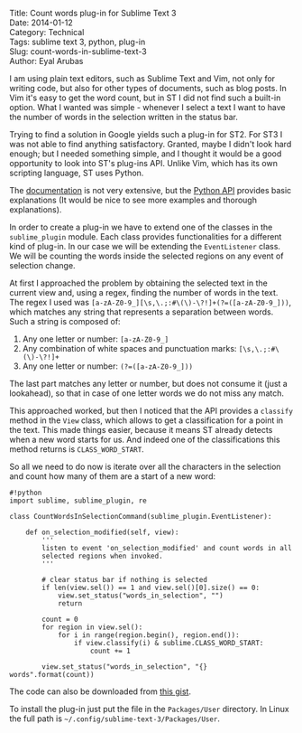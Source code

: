 Title: Count words plug-in for Sublime Text 3  
Date: 2014-01-12  
Category: Technical  
Tags: sublime text 3, python, plug-in  
Slug: count-words-in-sublime-text-3  
Author: Eyal Arubas  

I am using plain text editors, such as Sublime Text and Vim, not only for
writing code, but also for other types of documents, such as blog posts. In Vim
it's easy to get the word count, but in ST I did not find such a built-in
option. What I wanted was simple - whenever I select a text I want to have the
number of words in the selection written in the status bar.

Trying to find a solution in Google yields such a plug-in for ST2. For ST3 I was
not able to find anything satisfactory. Granted, maybe I didn't look hard
enough; but I needed something simple, and I thought it would be a good
opportunity to look into ST's plug-ins API. Unlike Vim, which has its own
scripting language, ST uses Python.

The [documentation][1] is not very extensive, but the [Python API][2] provides
basic explanations (It would be nice to see more examples and thorough
explanations).

In order to create a plug-in we have to extend one of the classes in the
`sublime_plugin` module. Each class provides functionalities for a different
kind of plug-in. In our case we will be extending the `EventListener` class. We
will be counting the words inside the selected regions on any event of selection
change.

At first I approached the problem by obtaining the selected text in the current
view and, using a regex, finding the number of words in the text. The regex I
used was `[a-zA-Z0-9_][\s,\.;:#\(\)-\?!]+(?=([a-zA-Z0-9_]))`, which matches any
string that represents a separation between words. Such a string is composed of:

1.  Any one letter or number: `[a-zA-Z0-9_]`
2.  Any combination of white spaces and punctuation marks: `[\s,\.;:#\(\)-\?!]+`
3.  Any one letter or number: `(?=([a-zA-Z0-9_]))`

The last part matches any letter or number, but does not consume it (just a
lookahead), so that in case of one letter words we do not miss any match.

This approached worked, but then I noticed that the API provides a `classify`
method in the `View` class, which allows to get a classification for a point in
the text. This made things easier, because it means ST already detects when a
new word starts for us. And indeed one of the classifications this method
returns is `CLASS_WORD_START`.

So all we need to do now is iterate over all the characters in the selection and
count how many of them are a start of a new word:

    #!python
    import sublime, sublime_plugin, re

    class CountWordsInSelectionCommand(sublime_plugin.EventListener):

        def on_selection_modified(self, view):
            '''
            listen to event 'on_selection_modified' and count words in all
            selected regions when invoked.
            '''

            # clear status bar if nothing is selected
            if len(view.sel()) == 1 and view.sel()[0].size() == 0:
                view.set_status("words_in_selection", "")
                return

            count = 0
            for region in view.sel():
                for i in range(region.begin(), region.end()):
                    if view.classify(i) & sublime.CLASS_WORD_START:
                        count += 1
            
            view.set_status("words_in_selection", "{} words".format(count))

The code can also be downloaded from [this gist][3].

To install the plug-in just put the file in the `Packages/User` directory. In
Linux the full path is `~/.config/sublime-text-3/Packages/User`.

[1]:http://docs.sublimetext.info/en/latest/extensibility/plugins.html
[2]:https://www.sublimetext.com/docs/3/api_reference.html
[3]:https://gist.github.com/EyalAr/8383050